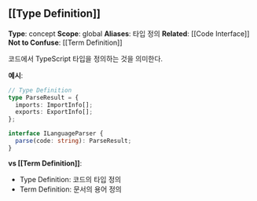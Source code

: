## [[Type Definition]]

**Type**: concept
**Scope**: global
**Aliases**: 타입 정의
**Related**: [[Code Interface]]
**Not to Confuse**: [[Term Definition]]

코드에서 TypeScript 타입을 정의하는 것을 의미한다.

**예시**:
```typescript
// Type Definition
type ParseResult = {
  imports: ImportInfo[];
  exports: ExportInfo[];
};

interface ILanguageParser {
  parse(code: string): ParseResult;
}
```

**vs [[Term Definition]]**:
- Type Definition: 코드의 타입 정의
- Term Definition: 문서의 용어 정의
